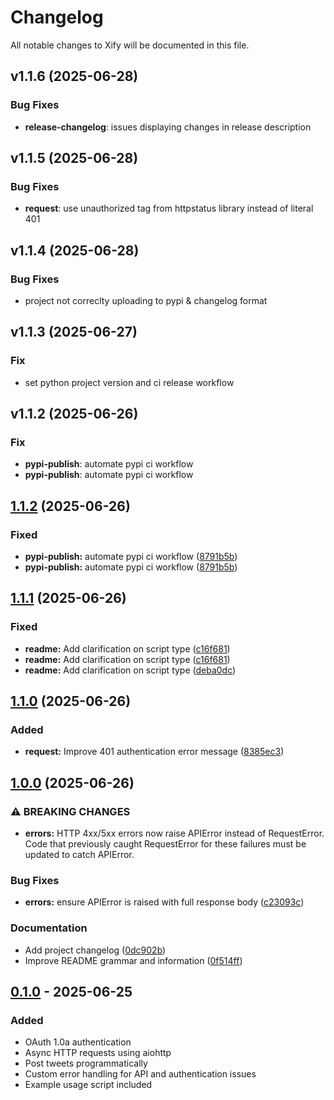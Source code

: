 # Changelog

All notable changes to Xify will be documented in this file.

## v1.1.6 (2025-06-28)

### Bug Fixes

- **release-changelog**: issues displaying changes in release description

## v1.1.5 (2025-06-28)

### Bug Fixes

- **request**: use unauthorized tag from httpstatus library instead of literal 401

## v1.1.4 (2025-06-28)

### Bug Fixes

- project not correclty uploading to pypi & changelog format

## v1.1.3 (2025-06-27)

### Fix

- set python project version and ci release workflow

## v1.1.2 (2025-06-26)

### Fix

- **pypi-publish**: automate pypi ci workflow
- **pypi-publish**: automate pypi ci workflow

## [1.1.2](https://github.com/filming/xify/compare/v1.1.1...v1.1.2) (2025-06-26)


### Fixed

* **pypi-publish:** automate pypi ci workflow ([8791b5b](https://github.com/filming/xify/commit/8791b5bb367fbaf3d200e4fbb031e584fd71a9f3))
* **pypi-publish:** automate pypi ci workflow ([8791b5b](https://github.com/filming/xify/commit/8791b5bb367fbaf3d200e4fbb031e584fd71a9f3))

## [1.1.1](https://github.com/filming/xify/compare/v1.1.0...v1.1.1) (2025-06-26)


### Fixed

* **readme:** Add clarification on script type ([c16f681](https://github.com/filming/xify/commit/c16f6818c03f1057d5e436488b7462215899fea9))
* **readme:** Add clarification on script type ([c16f681](https://github.com/filming/xify/commit/c16f6818c03f1057d5e436488b7462215899fea9))
* **readme:** Add clarification on script type ([deba0dc](https://github.com/filming/xify/commit/deba0dcbc2b87ff248d6a8598d553a6bb6d3cad8))

## [1.1.0](https://github.com/filming/xify/compare/v1.0.0...v1.1.0) (2025-06-26)


### Added

* **request:** Improve 401 authentication error message ([8385ec3](https://github.com/filming/xify/commit/8385ec3735578bc26382ad209f1680dfa2d42a1e))

## [1.0.0](https://github.com/filming/xify/compare/v0.1.0...v1.0.0) (2025-06-26)


### ⚠ BREAKING CHANGES

* **errors:** HTTP 4xx/5xx errors now raise APIError instead of RequestError. Code that previously caught RequestError for these failures must be updated to catch APIError.

### Bug Fixes

* **errors:** ensure APIError is raised with full response body ([c23093c](https://github.com/filming/xify/commit/c23093c2c503ff39d9d4b2f32fc71ceaa847e415))


### Documentation

* Add project changelog ([0dc902b](https://github.com/filming/xify/commit/0dc902b8edff969c96f37a1f8a15f8b33d55e550))
* Improve README grammar and information ([0f514ff](https://github.com/filming/xify/commit/0f514ffb6cc3fbe882e616f7d6f148e5a774df2c))

## [0.1.0] - 2025-06-25

### Added

- OAuth 1.0a authentication
- Async HTTP requests using aiohttp
- Post tweets programmatically
- Custom error handling for API and authentication issues
- Example usage script included

[0.1.0]: https://github.com/filming/xify/releases/tag/v0.1.0

